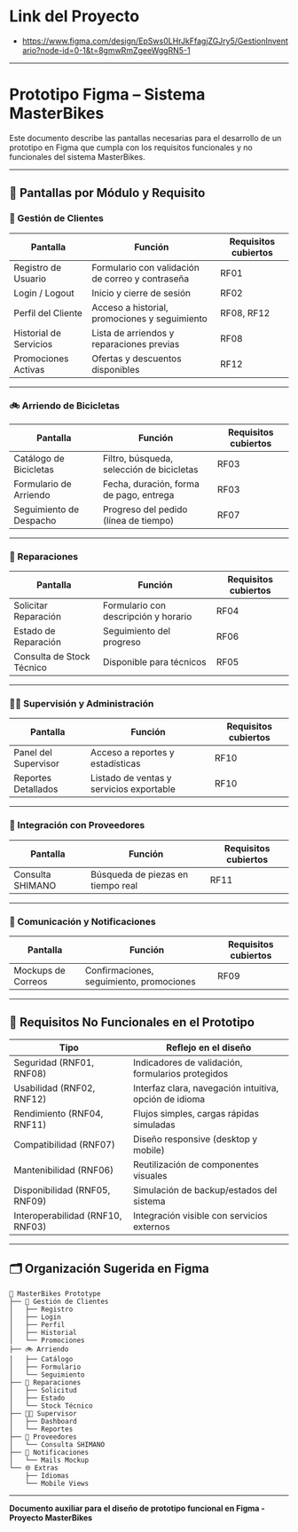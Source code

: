 
# Link del Proyecto

-  https://www.figma.com/design/EpSws0LHrJkFfagjZGJry5/GestionInventario?node-id=0-1&t=8gmwRmZgeeWggRN5-1

---

# Prototipo Figma – Sistema MasterBikes

Este documento describe las pantallas necesarias para el desarrollo de un prototipo en Figma que cumpla con los requisitos funcionales y no funcionales del sistema MasterBikes.

---

## 🎨 Pantallas por Módulo y Requisito

### 🧑 Gestión de Clientes

| Pantalla | Función | Requisitos cubiertos |
|----------|---------|----------------------|
| Registro de Usuario | Formulario con validación de correo y contraseña | RF01 |
| Login / Logout | Inicio y cierre de sesión | RF02 |
| Perfil del Cliente | Acceso a historial, promociones y seguimiento | RF08, RF12 |
| Historial de Servicios | Lista de arriendos y reparaciones previas | RF08 |
| Promociones Activas | Ofertas y descuentos disponibles | RF12 |

---

### 🚲 Arriendo de Bicicletas

| Pantalla | Función | Requisitos cubiertos |
|----------|---------|----------------------|
| Catálogo de Bicicletas | Filtro, búsqueda, selección de bicicletas | RF03 |
| Formulario de Arriendo | Fecha, duración, forma de pago, entrega | RF03 |
| Seguimiento de Despacho | Progreso del pedido (línea de tiempo) | RF07 |

---

### 🔧 Reparaciones

| Pantalla | Función | Requisitos cubiertos |
|----------|---------|----------------------|
| Solicitar Reparación | Formulario con descripción y horario | RF04 |
| Estado de Reparación | Seguimiento del progreso | RF06 |
| Consulta de Stock Técnico | Disponible para técnicos | RF05 |

---

### 🧑‍💼 Supervisión y Administración

| Pantalla | Función | Requisitos cubiertos |
|----------|---------|----------------------|
| Panel del Supervisor | Acceso a reportes y estadísticas | RF10 |
| Reportes Detallados | Listado de ventas y servicios exportable | RF10 |

---

### 🔗 Integración con Proveedores

| Pantalla | Función | Requisitos cubiertos |
|----------|---------|----------------------|
| Consulta SHIMANO | Búsqueda de piezas en tiempo real | RF11 |

---

### 📧 Comunicación y Notificaciones

| Pantalla | Función | Requisitos cubiertos |
|----------|---------|----------------------|
| Mockups de Correos | Confirmaciones, seguimiento, promociones | RF09 |

---

## 🧩 Requisitos No Funcionales en el Prototipo

| Tipo | Reflejo en el diseño |
|------|----------------------|
| Seguridad (RNF01, RNF08) | Indicadores de validación, formularios protegidos |
| Usabilidad (RNF02, RNF12) | Interfaz clara, navegación intuitiva, opción de idioma |
| Rendimiento (RNF04, RNF11) | Flujos simples, cargas rápidas simuladas |
| Compatibilidad (RNF07) | Diseño responsive (desktop y mobile) |
| Mantenibilidad (RNF06) | Reutilización de componentes visuales |
| Disponibilidad (RNF05, RNF09) | Simulación de backup/estados del sistema |
| Interoperabilidad (RNF10, RNF03) | Integración visible con servicios externos |

---

## 🗂️ Organización Sugerida en Figma

```
📁 MasterBikes Prototype
├── 🧑 Gestión de Clientes
│   ├── Registro
│   ├── Login
│   ├── Perfil
│   ├── Historial
│   └── Promociones
├── 🚲 Arriendo
│   ├── Catálogo
│   ├── Formulario
│   └── Seguimiento
├── 🔧 Reparaciones
│   ├── Solicitud
│   ├── Estado
│   └── Stock Técnico
├── 🧑‍💼 Supervisor
│   ├── Dashboard
│   └── Reportes
├── 🔗 Proveedores
│   └── Consulta SHIMANO
├── 📧 Notificaciones
│   └── Mails Mockup
└── 🌐 Extras
    ├── Idiomas
    └── Mobile Views
```

---

**Documento auxiliar para el diseño de prototipo funcional en Figma - Proyecto MasterBikes**